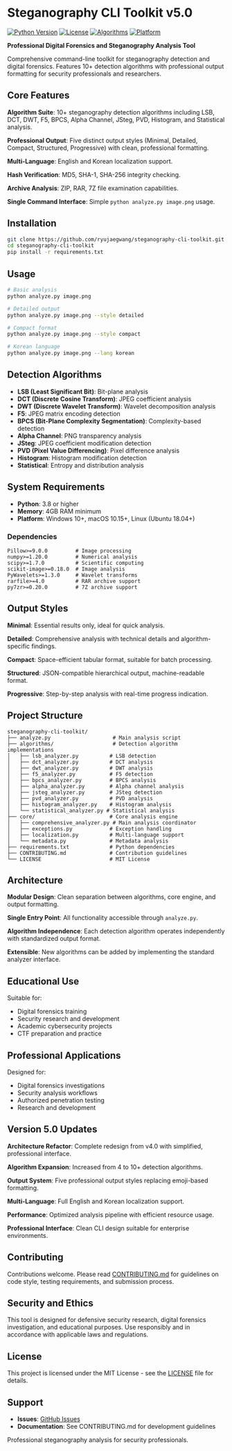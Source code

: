 # Steganography CLI Toolkit v5.0

[![Python Version](https://img.shields.io/badge/python-3.8%2B-blue)](https://www.python.org/)
[![License](https://img.shields.io/badge/license-MIT-green)](LICENSE)
[![Algorithms](https://img.shields.io/badge/algorithms-10%2B-brightgreen)](#algorithms)
[![Platform](https://img.shields.io/badge/platform-Windows%20%7C%20macOS%20%7C%20Linux-lightgrey)](README.md)

**Professional Digital Forensics and Steganography Analysis Tool**

Comprehensive command-line toolkit for steganography detection and digital forensics. Features 10+ detection algorithms with professional output formatting for security professionals and researchers.

## Core Features

**Algorithm Suite**: 10+ steganography detection algorithms including LSB, DCT, DWT, F5, BPCS, Alpha Channel, JSteg, PVD, Histogram, and Statistical analysis.

**Professional Output**: Five distinct output styles (Minimal, Detailed, Compact, Structured, Progressive) with clean, professional formatting.

**Multi-Language**: English and Korean localization support.

**Hash Verification**: MD5, SHA-1, SHA-256 integrity checking.

**Archive Analysis**: ZIP, RAR, 7Z file examination capabilities.

**Single Command Interface**: Simple `python analyze.py image.png` usage.

## Installation

```bash
git clone https://github.com/ryujaegwang/steganography-cli-toolkit.git
cd steganography-cli-toolkit
pip install -r requirements.txt
```

## Usage

```bash
# Basic analysis
python analyze.py image.png

# Detailed output
python analyze.py image.png --style detailed

# Compact format
python analyze.py image.png --style compact

# Korean language
python analyze.py image.png --lang korean
```

## Detection Algorithms

- **LSB (Least Significant Bit)**: Bit-plane analysis
- **DCT (Discrete Cosine Transform)**: JPEG coefficient analysis  
- **DWT (Discrete Wavelet Transform)**: Wavelet decomposition analysis
- **F5**: JPEG matrix encoding detection
- **BPCS (Bit-Plane Complexity Segmentation)**: Complexity-based detection
- **Alpha Channel**: PNG transparency analysis
- **JSteg**: JPEG coefficient modification detection
- **PVD (Pixel Value Differencing)**: Pixel difference analysis
- **Histogram**: Histogram modification detection
- **Statistical**: Entropy and distribution analysis

## System Requirements

- **Python**: 3.8 or higher
- **Memory**: 4GB RAM minimum
- **Platform**: Windows 10+, macOS 10.15+, Linux (Ubuntu 18.04+)

### Dependencies

```
Pillow>=9.0.0         # Image processing
numpy>=1.20.0         # Numerical analysis
scipy>=1.7.0          # Scientific computing
scikit-image>=0.18.0  # Image analysis
PyWavelets>=1.3.0     # Wavelet transforms
rarfile>=4.0          # RAR archive support
py7zr>=0.20.0         # 7Z archive support
```

## Output Styles

**Minimal**: Essential results only, ideal for quick analysis.

**Detailed**: Comprehensive analysis with technical details and algorithm-specific findings.

**Compact**: Space-efficient tabular format, suitable for batch processing.

**Structured**: JSON-compatible hierarchical output, machine-readable format.

**Progressive**: Step-by-step analysis with real-time progress indication.

## Project Structure

```
steganography-cli-toolkit/
├── analyze.py                    # Main analysis script
├── algorithms/                   # Detection algorithm implementations
│   ├── lsb_analyzer.py          # LSB detection
│   ├── dct_analyzer.py          # DCT analysis
│   ├── dwt_analyzer.py          # DWT analysis
│   ├── f5_analyzer.py           # F5 detection
│   ├── bpcs_analyzer.py         # BPCS analysis
│   ├── alpha_analyzer.py        # Alpha channel analysis
│   ├── jsteg_analyzer.py        # JSteg detection
│   ├── pvd_analyzer.py          # PVD analysis
│   ├── histogram_analyzer.py    # Histogram analysis
│   └── statistical_analyzer.py # Statistical analysis
├── core/                        # Core analysis engine
│   ├── comprehensive_analyzer.py # Main analysis coordinator
│   ├── exceptions.py            # Exception handling
│   ├── localization.py          # Multi-language support
│   └── metadata.py              # Metadata analysis
├── requirements.txt             # Python dependencies
├── CONTRIBUTING.md              # Contribution guidelines
└── LICENSE                      # MIT License
```

## Architecture

**Modular Design**: Clean separation between algorithms, core engine, and output formatting.

**Single Entry Point**: All functionality accessible through `analyze.py`.

**Algorithm Independence**: Each detection algorithm operates independently with standardized output format.

**Extensible**: New algorithms can be added by implementing the standard analyzer interface.

## Educational Use

Suitable for:
- Digital forensics training
- Security research and development
- Academic cybersecurity projects
- CTF preparation and practice

## Professional Applications

Designed for:
- Digital forensics investigations
- Security analysis workflows
- Authorized penetration testing
- Research and development

## Version 5.0 Updates

**Architecture Refactor**: Complete redesign from v4.0 with simplified, professional interface.

**Algorithm Expansion**: Increased from 4 to 10+ detection algorithms.

**Output System**: Five professional output styles replacing emoji-based formatting.

**Multi-Language**: Full English and Korean localization support.

**Performance**: Optimized analysis pipeline with efficient resource usage.

**Professional Interface**: Clean CLI design suitable for enterprise environments.

## Contributing

Contributions welcome. Please read [CONTRIBUTING.md](CONTRIBUTING.md) for guidelines on code style, testing requirements, and submission process.

## Security and Ethics

This tool is designed for defensive security research, digital forensics investigation, and educational purposes. Use responsibly and in accordance with applicable laws and regulations.

## License

This project is licensed under the MIT License - see the [LICENSE](LICENSE) file for details.

## Support

- **Issues**: [GitHub Issues](https://github.com/ryujaegwang/steganography-cli-toolkit/issues)
- **Documentation**: See CONTRIBUTING.md for development guidelines

Professional steganography analysis for security professionals.
